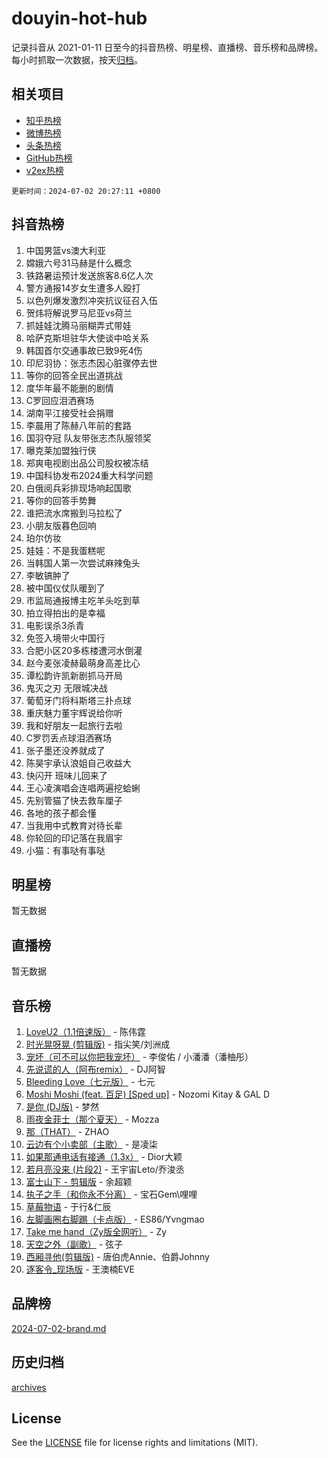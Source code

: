 # douyin-hot-hub

记录抖音从 2021-01-11 日至今的抖音热榜、明星榜、直播榜、音乐榜和品牌榜。每小时抓取一次数据，按天[归档](archives)。

## 相关项目

- [知乎热榜](https://github.com/lonnyzhang423/zhihu-hot-hub)
- [微博热榜](https://github.com/lonnyzhang423/weibo-hot-hub)
- [头条热榜](https://github.com/lonnyzhang423/toutiao-hot-hub)
- [GitHub热榜](https://github.com/lonnyzhang423/github-hot-hub)
- [v2ex热榜](https://github.com/lonnyzhang423/v2ex-hot-hub)


`更新时间：2024-07-02 20:27:11 +0800`

## 抖音热榜

1. 中国男篮vs澳大利亚
1. 嫦娥六号31马赫是什么概念
1. 铁路暑运预计发送旅客8.6亿人次
1. 警方通报14岁女生遭多人殴打
1. 以色列爆发激烈冲突抗议征召入伍
1. 贺炜将解说罗马尼亚vs荷兰
1. 抓娃娃沈腾马丽糊弄式带娃
1. 哈萨克斯坦驻华大使谈中哈关系
1. 韩国首尔交通事故已致9死4伤
1. 印尼羽协：张志杰因心脏骤停去世
1. 等你的回答全民出道挑战
1. 度华年最不能删的剧情
1. C罗回应泪洒赛场
1. 湖南平江接受社会捐赠
1. 李晨用了陈赫八年前的套路
1. 国羽夺冠 队友带张志杰队服领奖
1. 曝克莱加盟独行侠
1. 郑爽电视剧出品公司股权被冻结
1. 中国科协发布2024重大科学问题
1. 白俄阅兵彩排现场响起国歌
1. 等你的回答手势舞
1. 谁把流水席搬到马拉松了
1. 小朋友版暮色回响
1. 珀尔仿妆
1. 娃娃：不是我蛋糕呢
1. 当韩国人第一次尝试麻辣兔头
1. 李敏镐肿了
1. 被中国仪仗队暖到了
1. 市监局通报博主吃羊头吃到草
1. 拍立得拍出的是幸福
1. 电影误杀3杀青
1. 免签入境带火中国行
1. 合肥小区20多栋楼遭河水倒灌
1. 赵今麦张凌赫最萌身高差比心
1. 谭松韵许凯新剧抓马开局
1. 鬼灭之刃 无限城决战
1. 葡萄牙门将科斯塔三扑点球
1. 重庆魅力董宇辉说给你听
1. 我和好朋友一起旅行去啦
1. C罗罚丢点球泪洒赛场
1. 张子墨还没养就成了
1. 陈昊宇承认浪姐自己收益大
1. 快闪开 班味儿回来了
1. 王心凌演唱会连唱两遍挖蛤蜊
1. 先别管猫了快去救车厘子
1. 各地的孩子都会懂
1. 当我用中式教育对待长辈
1. 你轮回的印记落在我眉宇
1. 小猫：有事哒有事哒

## 明星榜

暂无数据

## 直播榜

暂无数据

## 音乐榜

1. [LoveU2（1.1倍速版）](https://sf5-hl-cdn-tos.douyinstatic.com/obj/tos-cn-ve-2774/oQMeDffLaEmgMwgCOEMAFCI6INzoFPgWdD0rsa) - 陈伟霆
1. [时光晃呀晃 (剪辑版)](https://sf5-hl-cdn-tos.douyinstatic.com/obj/tos-cn-ve-2774/o8ACeQem3gwI1x3GIYGAfKG0LJebKFRJDwRwyW) - 指尖笑/刘洲成
1. [宠坏（可不可以你把我宠坏）](https://sf3-cdn-tos.douyinstatic.com/obj/tos-cn-ve-2774/ocWI8ft2gd0rAfXKzvKGeMQM6fVLTLfA8UJzwl) - 李俊佑 / 小潘潘（潘柚彤）
1. [先说谎的人（阿布remix）](https://sf5-hl-cdn-tos.douyinstatic.com/obj/tos-cn-ve-2774/owQtOFmAzBgxBKDOYfeCTQTgE9cDORrOQqmCZy) - DJ阿智
1. [Bleeding Love（七元版）](https://sf5-hl-cdn-tos.douyinstatic.com/obj/tos-cn-ve-2774/oEgC9eZFHQ1MfSRnrfkzFp8AayDWqAQMABBgUs) - 七元
1. [Moshi Moshi (feat. 百足) [Sped up]](https://sf5-hl-cdn-tos.douyinstatic.com/obj/tos-cn-ve-2774/ocCPFQcXJLeroaIdQLIGAoeeYM3OAUYGDguHXz) - Nozomi Kitay & GAL D
1. [是你 (DJ版)](https://sf5-hl-cdn-tos.douyinstatic.com/obj/tos-cn-ve-2774/1ec766e572b34c42853ce6315d426850) - 梦然
1. [雨夜金菲士（那个夏天）](https://sf5-hl-cdn-tos.douyinstatic.com/obj/tos-cn-ve-2774/osPmPLDWQBBE2Z6bftCgYwkFaF4pEYEneXaZQs) - Mozza
1. [那（THAT）](https://sf5-hl-cdn-tos.douyinstatic.com/obj/tos-cn-ve-2774/oIIWGeBZCnlGx9tl0gFlCfwlQbj7QWAD8HYAGg) - ZHAO
1. [云边有个小卖部（主歌）](https://sf3-cdn-tos.douyinstatic.com/obj/tos-cn-ve-2774/okvgzOZylLA4WYUHkAhpy5DrCiqAmBjiMIkJp) - 是凌柒
1. [如果那通电话有接通（1.3x）](https://sf5-hl-cdn-tos.douyinstatic.com/obj/tos-cn-ve-2774/ocJeJKhUhAJG8EYZiEFfGFAPkD3beMQ5mwDv1e) - Dior大颖
1. [若月亮没来 (片段2)](https://sf5-hl-cdn-tos.douyinstatic.com/obj/tos-cn-ve-2774/ocQavLLjkCOeDxGyYeIMGgNAIwJ0QXE1Ve3Fzv) - 王宇宙Leto/乔浚丞
1. [富士山下 - 剪辑版](https://sf3-cdn-tos.douyinstatic.com/obj/tos-cn-ve-2774/o4QGmeUZhQXvtC5BDkogeQni8WbdCBUJEYI12v) - 余超颖
1. [执子之手（和你永不分离）](https://sf5-hl-cdn-tos.douyinstatic.com/obj/tos-cn-ve-2774/oU4mUWISThYfqtA61VOl8PAQGeK2LGGQfFCZfY) - 宝石Gem\哩哩
1. [草莓物语](https://sf3-cdn-tos.douyinstatic.com/obj/tos-cn-ve-2774/okynhJ7jEAIIZBfsLgYMEI8QC3WbQNN66RKzhT) - 于行&仁辰
1. [左脚画圈右脚踢（卡点版）](https://sf5-hl-cdn-tos.douyinstatic.com/obj/tos-cn-ve-2774/oAoAIr8BJv8B7W4CEBMsaSfDWrAiF4izwIDMJg) - ES86/Yvngmao
1. [Take me hand（Zy版全网听）](https://sf3-cdn-tos.douyinstatic.com/obj/tos-cn-ve-2774/owyUoUuVpA1I7BiszAYMSqbGseWQw8P7Ea2BiR) - Zy
1. [天空之外（副歌）](https://sf5-hl-cdn-tos.douyinstatic.com/obj/tos-cn-ve-2774/oAYn0BTp8jS8iSyZSHMUWAikyvAWI1c7aiJTr) - 弦子
1. [西厢寻他(剪辑版)](https://sf5-hl-cdn-tos.douyinstatic.com/obj/tos-cn-ve-2774/oUsAVfAQKlRNxEv5qxvIB8o5qmIWUcXbzJKJhw) - 唐伯虎Annie、伯爵Johnny
1. [逐客令_现场版](https://sf5-hl-cdn-tos.douyinstatic.com/obj/tos-cn-ve-2774/okjvqFftEMAIgLPvI8f4MT5CZVyxmDQdBOwjBv) - 王澳楠EVE

## 品牌榜

[2024-07-02-brand.md](archives/2024-07-02-brand.md)

## 历史归档

[archives](archives)

## License

See the [LICENSE](LICENSE) file for license rights and limitations (MIT).

